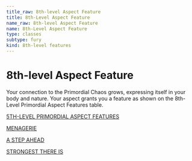 ```yaml
---
title_raw: 8th-level Aspect Feature
title: 8th-Level Aspect Feature
name_raw: 8th-level Aspect Feature
name: 8th-Level Aspect Feature
type: classes
subtype: fury
kind: 8th-level features
---
```


# 8th-level Aspect Feature

Your connection to the Primordial Chaos grows, expressing itself in your body and nature. Your aspect grants you a feature as shown on the 8th-Level Primordial Aspect Features table.

[5TH-LEVEL PRIMORDIAL ASPECT FEATURES](./5th-Level%20Primordial%20Aspect%20Features.md)

[MENAGERIE](./Menagerie.md)

[A STEP AHEAD](./A%20Step%20Ahead.md)

[STRONGEST THERE IS](./Strongest%20There%20Is.md)
